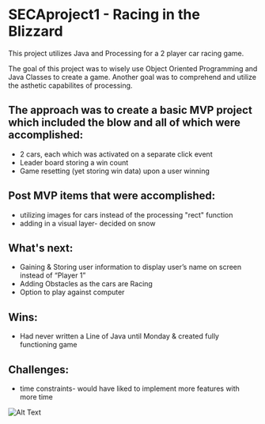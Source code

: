 # SECAproject1 - Racing in the Blizzard

This project utilizes Java and Processing for a 2 player car racing game.

The goal of this project was to wisely use Object Oriented Programming and Java Classes to create a game.  Another goal was to comprehend and utilize the asthetic capabilites of processing.

## The approach was to create a basic MVP project which included the blow and all of which were accomplished:
* 2 cars, each which was activated on a separate click event
* Leader board storing a win count
* Game resetting (yet storing win data) upon a user winning

## Post MVP items that were accomplished:
* utilizing images for cars instead of the processing "rect" function
* adding in a visual layer- decided on snow


## What's next:
* Gaining & Storing user information to display user’s name on screen instead of “Player 1”
* Adding Obstacles as the cars are Racing
* Option to play against computer



## Wins:
* Had never written a Line of Java until Monday & created fully functioning game


## Challenges:
* time constraints- would have liked to implement more features with more time



![Alt Text](https://media.giphy.com/media/fHujAsHXsHof1EcjvN/giphy.gif)

